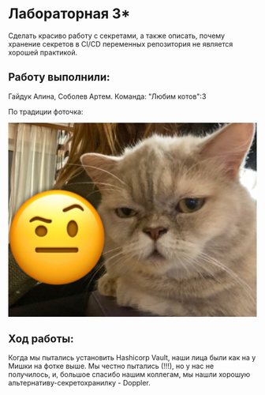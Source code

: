 # Лабораторная 3*

Сделать красиво работу с секретами, а также описать, почему хранение секретов в CI/CD переменных репозитория не является хорошей практикой.

## Работу выполнили:

Гайдук Алина, Соболев Артем.
Команда: "Любим котов":3

По традиции фоточка: 

<img src="1.jpg" alt="На недовольном" width="800"/>

## Ход работы:

Когда мы пытались установить Hashicorp Vault, наши лица были как на у Мишки на фотке выше. Мы честно пытались (!!!), но у нас не получилось, и, большое спасибо нашим коллегам, мы нашли хорошую альтернативу-секретохранилку - Doppler.
